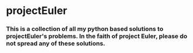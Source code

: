 # projectEuler

### This is a collection of all my python based solutions to projectEuler's problems. In the faith of project Euler, please do not spread any of these solutions.

